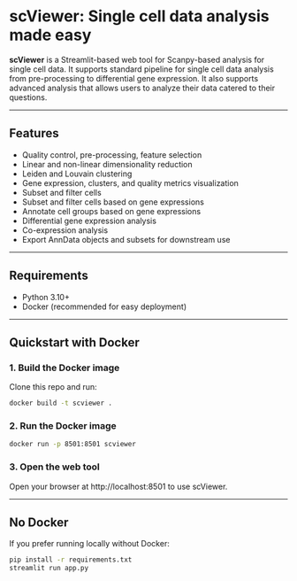 # scViewer: Single cell data analysis made easy

**scViewer** is a Streamlit-based web tool for Scanpy-based analysis for single cell data. It supports standard pipeline for single cell data analysis from pre-processing to differential gene expression. It also supports advanced analysis that allows users to analyze their data catered to their questions.

---

## Features

- Quality control, pre-processing, feature selection
- Linear and non-linear dimensionality reduction
- Leiden and Louvain clustering
- Gene expression, clusters, and quality metrics visualization  
- Subset and filter cells
- Subset and filter cells based on gene expressions
- Annotate cell groups based on gene expressions
- Differential gene expression analysis
- Co-expression analysis
- Export AnnData objects and subsets for downstream use  

---

## Requirements

- Python 3.10+  
- Docker (recommended for easy deployment)  

---

## Quickstart with Docker

### 1. Build the Docker image

Clone this repo and run:

```bash
docker build -t scviewer .
```

### 2. Run the Docker image
```bash
docker run -p 8501:8501 scviewer
```
### 3. Open the web tool
Open your browser at http://localhost:8501 to use scViewer.

---

## No Docker
If you prefer running locally without Docker:
``` bash
pip install -r requirements.txt
streamlit run app.py
```























